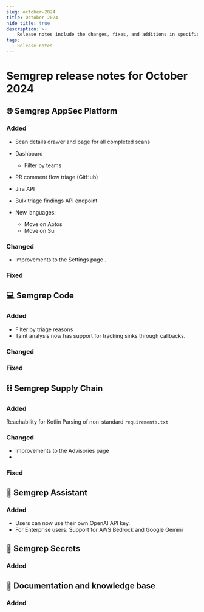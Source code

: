 ```yaml
---
slug: october-2024
title: October 2024
hide_title: true
description: >-
    Release notes include the changes, fixes, and additions in specific versions of Semgrep.
tags:
  - Release notes
---
```


# Semgrep release notes for October 2024


## 🌐 Semgrep AppSec Platform

### Added

- Scan details drawer and page for all completed scans
- Dashboard
  - Filter by teams
- PR comment flow triage (GitHub)
- Jira API
- Bulk triage findings API endpoint

- New languages:
    - Move on Aptos
    - Move on Sui

### Changed

- Improvements to the Settings page .

### Fixed

## 💻 Semgrep Code

### Added

- Filter by triage reasons
- Taint analysis now has support for tracking sinks through callbacks.

### Changed

### Fixed

## ⛓️ Semgrep Supply Chain

### Added

Reachability for Kotlin
Parsing of non-standard `requirements.txt`

### Changed

- Improvements to the Advisories page
-
### Fixed

## 🤖 Semgrep Assistant


### Added

- Users can now use their own OpenAI API key. <!-- GA support -->
- For Enterprise users: Support for AWS Bedrock and Google Gemini

## 🔐 Semgrep Secrets

### Added

## 📝 Documentation and knowledge base

### Added
